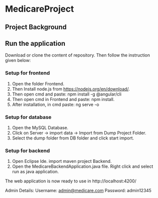 # MedicareProject
## Project Background
## Run the application
Download or clone the content of repository. Then follow the instruction given below:

### Setup for frontend
1. Open the folder Frontend.
2. Then Install node.js from https://nodejs.org/en/download/.
3. Then open cmd and paste: npm install -g @angular/cli
4. Then open cmd in Frontend and paste: npm install. 
5. After installation, in cmd paste: ng serve -o

### Setup for database
1. Open the MySQL Database.
2. Click on Server -> import data -> Import from Dump Project Folder.
3. Select the dump folder from DB folder and click start import.

### Setup for backend
1. Open Eclipse Ide. import maven project Backend.
2. Open the MedicareBackendApplication.java file. Right click and select run as java application.

The web application is now ready to use in http://localhost:4200/

Admin Details:
Username: admin@medicare.com
Password: admin12345
